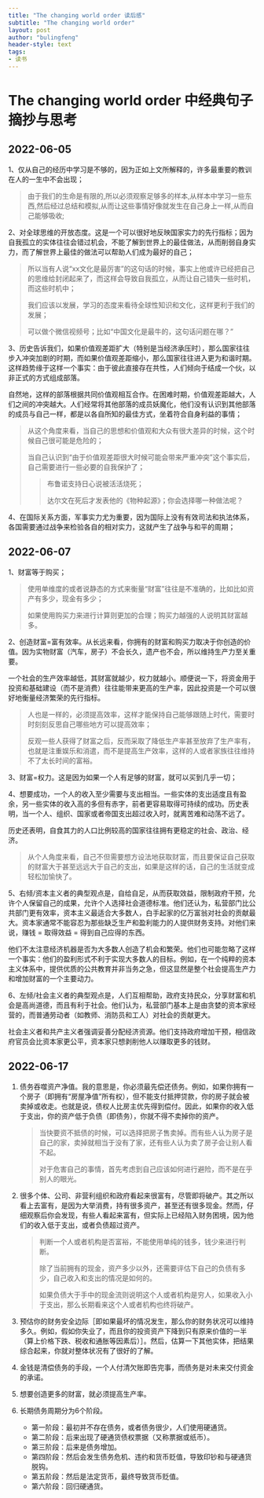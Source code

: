 ```yaml
---
title: "The changing world order 读后感"
subtitle: "The changing world order"
layout: post
author: "bulingfeng"
header-style: text
tags:
- 读书
---
```

# The changing world order 中经典句子摘抄与思考

## 2022-06-05

1、仅从自己的经历中学习是不够的，因为正如上文所解释的，许多最重要的教训在人的一生中不会出现；

> 由于我们的生命是有限的,所以必须观察足够多的样本,从样本中学习一些东西,然后经过总结和模拟,从而让这些事情好像就发生在自己身上一样,从而自己能够吸收;

2、对全球思维的开放态度。这是一个可以很好地反映国家实力的先行指标；因为自我孤立的实体往往会错过机会，不能了解到世界上的最佳做法，从而削弱自身实力，而了解世界上最佳的做法可以帮助人们成为最好的自己；

> 所以当有人说“xx文化是最厉害”的这句话的时候，事实上他或许已经把自己的思维给封闭起来了，而这样会导致自我孤立，从而让自己错失一些时机，而这些时机中；
>
> 我们应该以发展，学习的态度来看待全球性知识和文化，这样更利于我们的发展；
>
> 可以做个微信视频号；比如“中国文化是最牛的，这句话问题在哪？”

3、历史告诉我们，如果价值观差距扩大（特别是当经济承压时），那么国家往往步入冲突加剧的时期，而如果价值观差距缩小，那么国家往往进入更为和谐时期。这样趋势缘于这样一个事实：由于彼此直接存在共性，人们倾向于结成一个伙，以非正式的方式组成部落。

自然地，这样的部落根据共同价值观相互合作。在困难时期，价值观差距越大，人们之间的冲突越大。人们经常将其他部落的成员妖魔化，他们没有认识到其他部落的成员与自己一样，都是以各自所知的最佳方式，坐着符合自身利益的事情；

> 从这个角度来看，当自己的思想和价值观和大众有很大差异的时候，这个时候自己很可能是危险的；
>
> 当自己认识到“由于价值观差距很大时候可能会带来严重冲突”这个事实后，自己需要进行一些必要的自我保护了；
>
> > 布鲁诺支持日心说被活活烧死；
> >
> > 达尔文在死后才发表他的《物种起源》；你会选择哪一种做法呢？

4、在国际关系方面，军事实力尤为重要，因为国际上没有有效司法和执法体系，各国需要通过战争来检验各自的相对实力，这就产生了战争与和平的周期；

## 2022-06-07

1、财富等于购买；

> 使用单维度的或者说静态的方式来衡量“财富”往往是不准确的，比如比如资产有多少，现金有多少；
>
> 如果使用购买力来进行计算则更加的合理；购买力越强的人说明其财富越多。

2、创造财富=富有效率。从长远来看，你拥有的财富和购买力取决于你创造的价值。因为实物财富（汽车，房子）不会长久，遗产也不会，所以维持生产力至关重要。

一个社会的生产效率越低，其财富就越少，权力就越小。顺便说一下，将资金用于投资和基础建设（而不是消费）往往能带来更高的生产率，因此投资是一个可以很好地衡量经济繁荣的先行指标。

> 人也是一样的，必须提高效率，这样才能保持自己能够跟随上时代，需要时时刻刻反思自己哪些地方可以提高效率；
>
> 反观一些人获得了财富之后，反而采取了降低生产率甚至放弃了生产率有，也就是注重娱乐和消遣，而不是提高生产效率，这样的人或者家族往往维持不了太长时间的富裕。

3、财富=权力。这是因为如果一个人有足够的财富，就可以买到几乎一切；

4、想要成功，一个人的收入至少需要与支出相当。一些实体的支出适度且有盈余，另一些实体的收入高的多但有赤字，前者更容易取得可持续的成功。历史表明，当一个人、组织、国家或者帝国支出超过收入时，就离苦难和动荡不远了。

历史还表明，自食其力的人口比例较高的国家往往拥有更稳定的社会、政治、经济。

> 从个人角度来看，自己不但需要想方设法地获取财富，而且要保证自己获取的财富大于甚至远远大于自己的支出，如果是这样的话，自己的生活就变成轻松加愉快了。

5、右倾/资本主义者的典型观点是，自给自足，从而获取效益，限制政府干预，允许个人保留自己的成果，允许个人选择社会道德标准。他们还认为，私营部门比公共部门更有效率，资本主义最适合大多数人，白手起家的亿万富翁对社会的贡献最大。资本家通常不能容忍为那些缺乏生产和盈利能力的人提供财务支持。对他们来说，赚钱 = 取得效益 = 得到自己应得的东西。

他们不太注意经济机器是否为大多数人创造了机会和繁荣。他们也可能忽略了这样一个事实：他们的盈利形式不利于实现大多数人的目标。例如，在一个纯粹的资本主义体系中，提供优质的公共教育并非当务之急，但这显然是整个社会提高生产力和增加财富的一个主要动力。

6、左倾/社会主义者的典型观点是，人们互相帮助，政府支持民众，分享财富和机会是高尚道德，而且有利于社会。他们认为，私营部门基本上是由贪婪的资本家经营的，而普通劳动者（如教师、消防员和工人）对社会的贡献更大。

社会主义者和共产主义者强调妥善分配经济资源。他们支持政府增加干预，相信政府官员会比资本家更公平，资本家只想剥削他人以赚取更多的钱财。

## 2022-06-17

1. 债务吞噬资产净值。我的意思是，你必须最先偿还债务。例如，如果你拥有一个房子（即拥有“房屋净值”所有权），但不能支付抵押贷款，你的房子就会被卖掉或收走。也就是说，债权人比房主优先得到偿付。因此，如果你的收入低于支出，你的资产低于负债（即债务），你就不得不卖掉你的资产。

   > 当快要资不抵债的时候，可以选择把房子售卖掉。而有些人认为房子是自己的家，卖掉就相当于没有了家，还有些人认为卖了房子会让别人看不起。
   >
   > 对于危害自己的事情，首先考虑到自己应该如何进行避险，而不是在乎别人的眼光。

2. 很多个体、公司、非营利组织和政府看起来很富有，尽管即将破产。其之所以看上去富有，是因为大举消费，持有很多资产，甚至还有很多现金。然而，仔细观察后你会发现，有些人看起来富有，但实际上已经陷入财务困境，因为他们的收入低于支出，或者负债超过资产。

   >判断一个人或者机构是否富裕，不能使用单纯的钱多，钱少来进行判断。
   >
   >除了当前拥有的现金，资产多少以外，还需要评估下自己的负债有多少，自己收入和支出的情况是如何的。
   >
   >如果负债大于手中的现金流则说明这个人或者机构是穷人，如果收入小于支出，那么长期看来这个人或者机构也终将破产。

3. 预估你的财务安全边际［即如果最坏的情况发生，那么你的财务状况可以维持多久。例如，假如你失业了，而且你的投资资产下降到只有原来价值的一半（算上价格下跌、税收和通胀等因素后）］。然后，估算一下其他实体，把结果综合起来，你就对整体状况有了很好的了解。

4. 金钱是清偿债务的手段，一个人付清欠账即告完事，而债务是对未来交付资金的承诺。

5. 想要创造更多的财富，就必须提高生产率。

6. 长期债务周期分为6个阶段。

   - 第一阶段：最初并不存在债务，或者债务很少，人们使用硬通货。
   - 第二阶段：后来出现了硬通货债权票据（又称票据或纸币）。
   - 第三阶段：后来是债务增加。
   - 第四阶段：然后会发生债务危机、违约和货币贬值，导致印钞和与硬通货脱钩。
   - 第五阶段：然后是法定货币，最终导致货币贬值。
   - 第六阶段：回归硬通货。